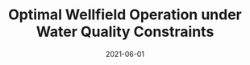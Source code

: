 ---
title: "Optimal Wellfield Operation under Water Quality Constraints"
collection: publications
permalink: /publication/Optimal Wellfield Operation under Water Quality Constraints
date: 2021-06-01
venue: 'Journal of Water Resources Planning and Management'
paperurl: ''
link: 'https://doi.org/10.1061/(ASCE)WR.1943-5452.0001391'
citation: 'Perelman, G., Ostfeld, A., 2021. Optimal Wellfield Operation under Water Quality Constraints. J. Water Resources Planning and Management 147, 1–14.'
---